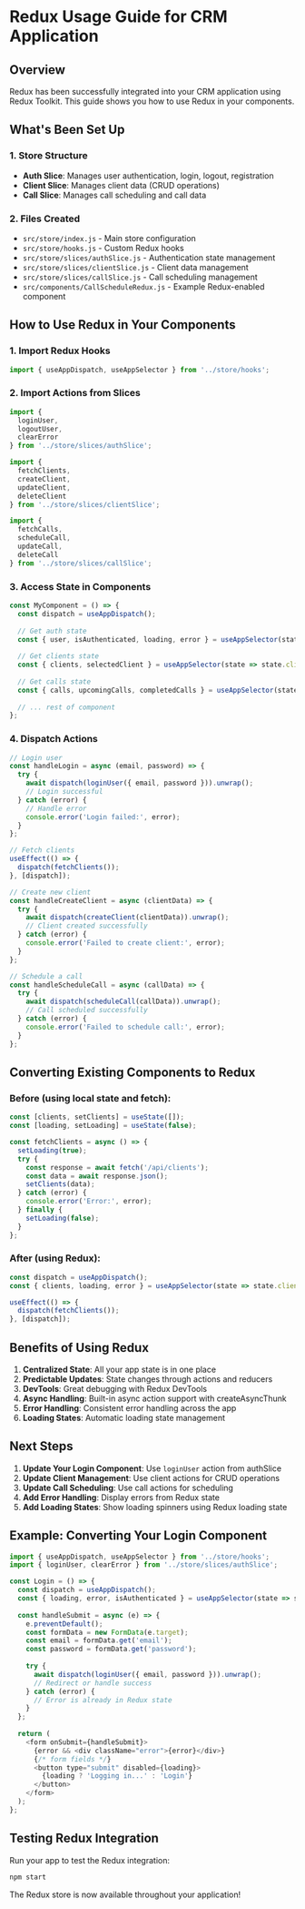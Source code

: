 # Redux Usage Guide for CRM Application

## Overview
Redux has been successfully integrated into your CRM application using Redux Toolkit. This guide shows you how to use Redux in your components.

## What's Been Set Up

### 1. Store Structure
- **Auth Slice**: Manages user authentication, login, logout, registration
- **Client Slice**: Manages client data (CRUD operations)
- **Call Slice**: Manages call scheduling and call data

### 2. Files Created
- `src/store/index.js` - Main store configuration
- `src/store/hooks.js` - Custom Redux hooks
- `src/store/slices/authSlice.js` - Authentication state management
- `src/store/slices/clientSlice.js` - Client data management
- `src/store/slices/callSlice.js` - Call scheduling management
- `src/components/CallScheduleRedux.js` - Example Redux-enabled component

## How to Use Redux in Your Components

### 1. Import Redux Hooks
```javascript
import { useAppDispatch, useAppSelector } from '../store/hooks';
```

### 2. Import Actions from Slices
```javascript
import { 
  loginUser, 
  logoutUser, 
  clearError 
} from '../store/slices/authSlice';

import { 
  fetchClients, 
  createClient, 
  updateClient, 
  deleteClient 
} from '../store/slices/clientSlice';

import { 
  fetchCalls, 
  scheduleCall, 
  updateCall, 
  deleteCall 
} from '../store/slices/callSlice';
```

### 3. Access State in Components
```javascript
const MyComponent = () => {
  const dispatch = useAppDispatch();
  
  // Get auth state
  const { user, isAuthenticated, loading, error } = useAppSelector(state => state.auth);
  
  // Get clients state
  const { clients, selectedClient } = useAppSelector(state => state.clients);
  
  // Get calls state
  const { calls, upcomingCalls, completedCalls } = useAppSelector(state => state.calls);
  
  // ... rest of component
};
```

### 4. Dispatch Actions
```javascript
// Login user
const handleLogin = async (email, password) => {
  try {
    await dispatch(loginUser({ email, password })).unwrap();
    // Login successful
  } catch (error) {
    // Handle error
    console.error('Login failed:', error);
  }
};

// Fetch clients
useEffect(() => {
  dispatch(fetchClients());
}, [dispatch]);

// Create new client
const handleCreateClient = async (clientData) => {
  try {
    await dispatch(createClient(clientData)).unwrap();
    // Client created successfully
  } catch (error) {
    console.error('Failed to create client:', error);
  }
};

// Schedule a call
const handleScheduleCall = async (callData) => {
  try {
    await dispatch(scheduleCall(callData)).unwrap();
    // Call scheduled successfully
  } catch (error) {
    console.error('Failed to schedule call:', error);
  }
};
```

## Converting Existing Components to Redux

### Before (using local state and fetch):
```javascript
const [clients, setClients] = useState([]);
const [loading, setLoading] = useState(false);

const fetchClients = async () => {
  setLoading(true);
  try {
    const response = await fetch('/api/clients');
    const data = await response.json();
    setClients(data);
  } catch (error) {
    console.error('Error:', error);
  } finally {
    setLoading(false);
  }
};
```

### After (using Redux):
```javascript
const dispatch = useAppDispatch();
const { clients, loading, error } = useAppSelector(state => state.clients);

useEffect(() => {
  dispatch(fetchClients());
}, [dispatch]);
```

## Benefits of Using Redux

1. **Centralized State**: All your app state is in one place
2. **Predictable Updates**: State changes through actions and reducers
3. **DevTools**: Great debugging with Redux DevTools
4. **Async Handling**: Built-in async action support with createAsyncThunk
5. **Error Handling**: Consistent error handling across the app
6. **Loading States**: Automatic loading state management

## Next Steps

1. **Update Your Login Component**: Use `loginUser` action from authSlice
2. **Update Client Management**: Use client actions for CRUD operations
3. **Update Call Scheduling**: Use call actions for scheduling
4. **Add Error Handling**: Display errors from Redux state
5. **Add Loading States**: Show loading spinners using Redux loading state

## Example: Converting Your Login Component

```javascript
import { useAppDispatch, useAppSelector } from '../store/hooks';
import { loginUser, clearError } from '../store/slices/authSlice';

const Login = () => {
  const dispatch = useAppDispatch();
  const { loading, error, isAuthenticated } = useAppSelector(state => state.auth);
  
  const handleSubmit = async (e) => {
    e.preventDefault();
    const formData = new FormData(e.target);
    const email = formData.get('email');
    const password = formData.get('password');
    
    try {
      await dispatch(loginUser({ email, password })).unwrap();
      // Redirect or handle success
    } catch (error) {
      // Error is already in Redux state
    }
  };
  
  return (
    <form onSubmit={handleSubmit}>
      {error && <div className="error">{error}</div>}
      {/* form fields */}
      <button type="submit" disabled={loading}>
        {loading ? 'Logging in...' : 'Login'}
      </button>
    </form>
  );
};
```

## Testing Redux Integration

Run your app to test the Redux integration:
```bash
npm start
```

The Redux store is now available throughout your application!
